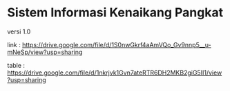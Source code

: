 # Sistem Informasi Kenaikang Pangkat
versi 1.0

link : https://drive.google.com/file/d/1S0nwGkrf4aAmVQo_Gv9nnp5__u-mNeSp/view?usp=sharing

table : https://drive.google.com/file/d/1nkrjvk1Gvn7ateRTR6DH2MKB2giG5II1/view?usp=sharing
